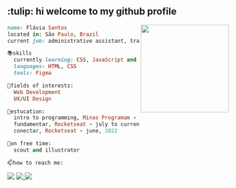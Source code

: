 <h2> :tulip: hi welcome to my github profile </h2>
<img align='right' src=https://github.com/Tarikul-Islam-Anik/Animated-Fluent-Emojis/blob/master/Emojis/Animals/Cat%20Face.png?raw=true width="200">

```ruby
name: Flávia Santos
located in: São Paulo, Brazil
current job: administrative assistant, transitioning to programming

📚skills
  currently learning: CSS, JavaScript and Git
  languages: HTML, CSS
  tools: Figma

👾fields of interests:
  Web Development
  UX/UI Design

📑estucation:
  intro to programming, Minas Programam - august to november, 2022
  fundamentar, Rocketseat - july to currently
  conectar, Rocketseat - june, 2022

🍡on free time:
  scout and illustrator

📫how to reach me:
```

<a href="mailto:flaviarlimasantos@gmail.com"><img src="https://img.shields.io/badge/Gmail-D14836?style=for-the-badge&logo=gmail&logoColor=white" target="_blank"></a>
<a href="https://www.linkedin.com/in/fl%C3%A1via-santos-259604205/" target="_blank"><img src="https://img.shields.io/badge/-LinkedIn-%230077B5?style=for-the-badge&logo=linkedin&logoColor=white" target="_blank"> <a href="https://www.instagram.com/desenhaelle/"><img src="https://img.shields.io/badge/Instagram-E4405F?style=for-the-badge&logo=instagram&logoColor=white"></a>

<!---
**flaviarafaelle/flaviarafaelle** is a ✨ _special_ ✨ repository because its `README.md` (this file) appears on your GitHub profile.
https://devicon.dev/
![Snake animation](https://github.com/thepiyushmalhotra/thepiyushmalhotra/blob/output/github-contribution-grid-snake.svg)
--->

